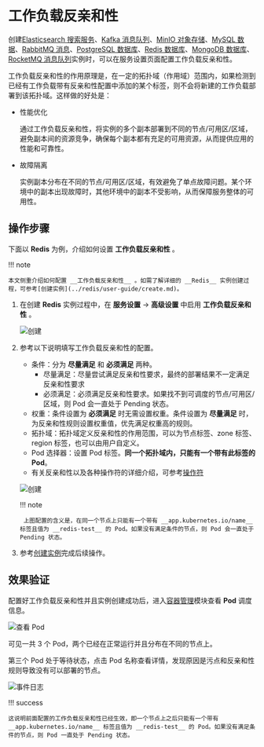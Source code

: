 # 工作负载反亲和性

创建[Elasticsearch 搜索服务](../elasticsearch/intro/index.md)、[Kafka 消息队列](../kafka/intro/index.md)、[MinIO 对象存储](../minio/intro/index.md)、[MySQL 数据](../mysql/intro/index.md)、[RabbitMQ 消息](../rabbitmq/intro/index.md)、[PostgreSQL 数据库](../postgresql/intro/index.md)、[Redis 数据库](../redis/intro/index.md)、[MongoDB 数据库](../mongodb/intro/index.md)、[RocketMQ 消息队列](../rocketmq/intro/index.md)实例时，可以在服务设置页面配置工作负载反亲和性。

工作负载反亲和性的作用原理是，在一定的拓扑域（作用域）范围内，如果检测到已经有工作负载带有反亲和性配置中添加的某个标签，则不会将新建的工作负载部署到该拓扑域。这样做的好处是：

- 性能优化

    通过工作负载反亲和性，将实例的多个副本部署到不同的节点/可用区/区域，避免副本间的资源竞争，确保每个副本都有充足的可用资源，从而提供应用的性能和可靠性。

- 故障隔离

    实例副本分布在不同的节点/可用区/区域，有效避免了单点故障问题。某个环境中的副本出现故障时，其他环境中的副本不受影响，从而保障服务整体的可用性。

## 操作步骤

下面以 __Redis__ 为例，介绍如何设置 __工作负载反亲和性__ 。

!!! note

    本文侧重介绍如何配置 __工作负载反亲和性__ 。如需了解详细的 __Redis__ 实例创建过程，可参考[创建实例](../redis/user-guide/create.md)。

1. 在创建 __Redis__ 实例过程中，在 __服务设置__ -> __高级设置__ 中启用 __工作负载反亲和性__ 。

    ![创建](images/anti-affinity01.png)

2. 参考以下说明填写工作负载反亲和性的配置。

    - 条件：分为 __尽量满足__ 和 __必须满足__ 两种。
        - 尽量满足：尽量尝试满足反亲和性要求，最终的部署结果不一定满足反亲和性要求
        - 必须满足：必须满足反亲和性要求。如果找不到可调度的节点/可用区/区域，则 Pod 会一直处于 Pending 状态。
    - 权重：条件设置为 __必须满足__ 时无需设置权重。条件设置为 __尽量满足__ 时，为反亲和性规则设置权重值，优先满足权重高的规则。
    - 拓扑域：拓扑域定义反亲和性的作用范围，可以为节点标签、zone 标签、region 标签，也可以由用户自定义。
    - Pod 选择器：设置 Pod 标签。**同一个拓扑域内，只能有一个带有此标签的 Pod**。
    - 有关反亲和性以及各种操作符的详细介绍，可参考[操作符](../../kpanda/user-guide/workloads/pod-config/scheduling-policy.md#_4)

    ![创建](images/anti-affinity02.jpg)
    
    !!! note

        上图配置的含义是，在同一个节点上只能有一个带有 __app.kubernetes.io/name__ 标签且值为 __redis-test__ 的 Pod。如果没有满足条件的节点，则 Pod 会一直处于 Pending 状态。

3. 参考[创建实例](../redis/user-guide/create.md)完成后续操作。

## 效果验证

配置好工作负载反亲和性并且实例创建成功后，进入[容器管理](../../kpanda/intro/index.md)模块查看 __Pod__ 调度信息。

![查看 Pod](images/anti-affinity04.jpg)

可见一共 3 个 Pod，两个已经在正常运行并且分布在不同的节点上。

第三个 Pod 处于等待状态，点击 Pod 名称查看详情，发现原因是污点和反亲和性规则导致没有可以部署的节点。

![事件日志](images/anti-affinity03.jpg)

!!! success

    这说明前面配置的工作负载反亲和性已经生效，即一个节点上之后只能有一个带有 __app.kubernetes.io/name__ 标签且值为 __redis-test__ 的 Pod。如果没有满足条件的节点，则 Pod 一直处于 Pending 状态。
